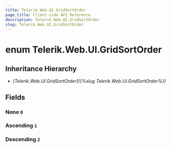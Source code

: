 ```yaml
---
title: Telerik.Web.UI.GridSortOrder
page_title: Client-side API Reference
description: Telerik.Web.UI.GridSortOrder
slug: Telerik.Web.UI.GridSortOrder
---
```


# enum Telerik.Web.UI.GridSortOrder

## Inheritance Hierarchy

* *[Telerik.Web.UI.GridSortOrder]({%slug Telerik.Web.UI.GridSortOrder%})*

## Fields

### None `0`

### Ascending `1`

### Descending `2`


